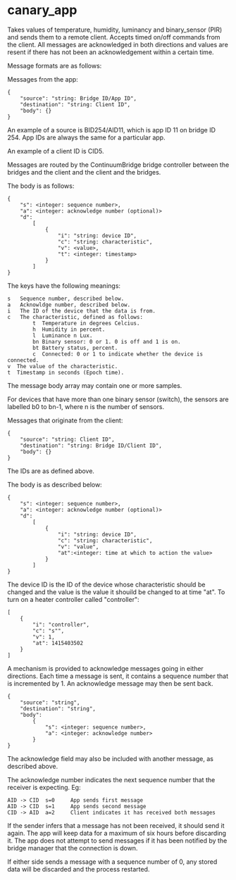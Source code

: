 canary_app
==========

Takes values of temperature, humidity, luminancy and binary_sensor (PIR) and sends them to a remote client. Accepts timed on/off commands from the client. All messages are acknowledged in both directions and values are resent if there has not been an acknowledgement within a certain time.

Message formats are as follows:

Messages from the app:

    {
        "source": "string: Bridge ID/App ID",
        "destination": "string: Client ID",
        "body": {}
    }

An example of a source is BID254/AID11, which is app ID 11 on bridge ID 254. App IDs are always the same for a particular app.

An example of a client ID is CID5. 

Messages are routed by the ContinuumBridge bridge controller between the bridges and the client and the client and the bridges.

The body is as follows:

    {
        "s": <integer: sequence number>,
        "a": <integer: acknowledge number (optional)>
        "d":
            [
                {
                    "i": "string: device ID",
                    "c": "string: characteristic",
                    "v": <value>,
                    "t": <integer: timestamp>
                }
            ]
    }

The keys have the following meanings:

    s   Sequence number, described below.
    a   Acknowldge number, described below.
    i   The ID of the device that the data is from.
    c   The characteristic, defined as follows:
            t  Temperature in degrees Celcius.
            h  Humidity in percent.
            l  Luminance n Lux.
            bn Binary sensor: 0 or 1. 0 is off and 1 is on.
            bt Battery status, percent.
            c  Connected: 0 or 1 to indicate whether the device is connected.
    v  The value of the characteristic. 
    t  Timestamp in seconds (Epoch time).
    
The message body array may contain one or more samples.

For devices that have more than one binary sensor (switch), the sensors are labelled b0 to bn-1, where n is the number of sensors.

Messages that originate from the client:

    {
        "source": "string: Client ID",
        "destination": "string: Bridge ID/Client ID",
        "body": {}
    }

The IDs are as defined above.

The body is as described below:

    {
        "s": <integer: sequence number>,
        "a": <integer: acknowledge number (optional)>
        "d":
            [
                {
                    "i": "string: device ID",
                    "c": "string: characteristic",
                    "v": "value",
                    "at":<integer: time at which to action the value>
                }
            ]
    }

The device ID is the ID of the device whose characteristic should be changed and the value is the value it shouild be changed to at time "at". To turn on a heater controller called "controller":

    [
        {
            "i": "controller",
            "c": "s"",
            "v": 1,
            "at": 1415403502
        }
    ]
    
A mechanism is provided to acknowledge messages going in either directions. Each time a message is sent, it contains a sequence number that is incremented by 1. An acknowledge message may then be sent back.

    {
        "source": "string",
        "destination": "string",
        "body": 
            {
                "s": <integer: sequence number>,
                "a": <integer: acknowledge number>
            }
    }

The acknowledge field may also be included with another message, as described above.

The acknowledge number indicates the next sequence number that the receiver is expecting. Eg:

    AID -> CID  s=0     App sends first message
    AID -> CID  s=1     App sends second message
    CID -> AID  a=2     Client indicates it has received both messages

If the sender infers that a message has not been received, it should send it again. The app will keep data for a maximum of six hours before discarding it. The app does not attempt to send messages if it has been notified by the bridge manager that the connection is down. 

If either side sends a message with a sequence number of 0, any stored data will be discarded and the process restarted.

